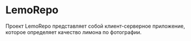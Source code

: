# LemoRepo

Проект LemoRepo представляет собой клиент-серверное приложение, которое определяет качество лимона по фотографии.
